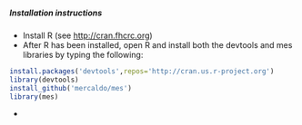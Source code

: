 ##### Installation instructions
* Install R (see http://cran.fhcrc.org)
* After R has been installed, open R and install both the devtools and mes libraries by typing the following:
```r
install.packages('devtools',repos='http://cran.us.r-project.org')
library(devtools)
install_github('mercaldo/mes')
library(mes)
```
*  
